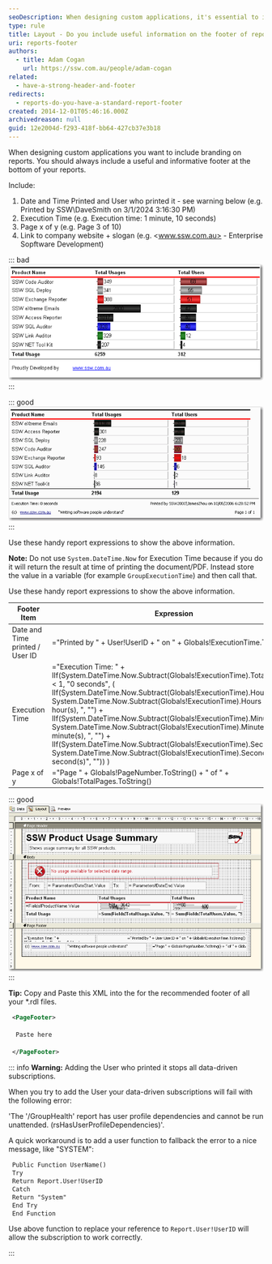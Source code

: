 ```yaml
---
seoDescription: When designing custom applications, it's essential to include a useful and informative footer at the bottom of reports. A well-crafted footer should provide crucial details like date and time printed, execution time, page numbers, and links to company websites.
type: rule
title: Layout - Do you include useful information on the footer of reports?
uri: reports-footer
authors:
  - title: Adam Cogan
    url: https://ssw.com.au/people/adam-cogan
related:
  - have-a-strong-header-and-footer
redirects:
  - reports-do-you-have-a-standard-report-footer
created: 2014-12-01T05:46:16.000Z
archivedreason: null
guid: 12e2004d-f293-418f-bb64-427cb37e3b18
---
```


When designing custom applications you want to include branding on reports. You should always include a useful and informative footer at the bottom of your reports.

<!--endintro-->

Include:

1. Date and Time Printed and User who printed it - see warning below (e.g. Printed by SSW\DaveSmith on 3/1/2024 3:16:30 PM)
2. Execution Time (e.g. Execution time: 1 minute, 10 seconds)
3. Page x of y (e.g. Page 3 of 10)
4. Link to company website + slogan (e.g. <www.ssw.com.au> - Enterprise Sopftware Development)

::: bad
![Bad example - This footer doesn't provide any useful information](RSRulesBadFooter.gif)
:::

::: good
![Good example - Useful and informative information should be displayed in your report footer](RSRulesGoodFooter.gif)
:::

Use these handy report expressions to show the above information.

**Note:** Do not use `System.DateTime.Now` for Execution Time because if you do it will return the result at time of printing the document/PDF. Instead store the value in a variable (for example `GroupExecutionTime`) and then call that.

Use these handy report expressions to show the above information.

| Footer Item                     | Expression                                                                                                                                                                                                                                                                                                                                                                                                                                                                                                                                                                         | Sample Output                                           |
| ------------------------------- | ---------------------------------------------------------------------------------------------------------------------------------------------------------------------------------------------------------------------------------------------------------------------------------------------------------------------------------------------------------------------------------------------------------------------------------------------------------------------------------------------------------------------------------------------------------------------------------- | ------------------------------------------------------- |
| Date and Time printed / User ID | ="Printed by " + User!UserID + " on " + Globals!ExecutionTime.ToString()                                                                                                                                                                                                                                                                                                                                                                                                                                                                                                           | Printed by SSW2000\JatinValabjee on 3/1/2006 3:16:30 PM |
| Execution Time                  | ="Execution Time: " + IIf(System.DateTime.Now.Subtract(Globals!ExecutionTime).TotalSeconds < 1, "0 seconds", ( IIf(System.DateTime.Now.Subtract(Globals!ExecutionTime).Hours > 0, System.DateTime.Now.Subtract(Globals!ExecutionTime).Hours & " hour(s), ", "") + IIf(System.DateTime.Now.Subtract(Globals!ExecutionTime).Minutes > 0, System.DateTime.Now.Subtract(Globals!ExecutionTime).Minutes & " minute(s), ", "") + IIf(System.DateTime.Now.Subtract(Globals!ExecutionTime).Seconds > 0, System.DateTime.Now.Subtract(Globals!ExecutionTime).Seconds & " second(s)", "")) ) | Execution time: 1 minute, 10 seconds                    |
| Page x of y                     | ="Page " + Globals!PageNumber.ToString() + " of " + Globals!TotalPages.ToString()                                                                                                                                                                                                                                                                                                                                                                                                                                                                                                  | Page 3 of 10                                            |

::: good  
![Figure: Good example - Footer in visual studio designer](footerInDesigner.gif)
:::

**Tip:** Copy and Paste this XML into the <PageFooter> for the recommended footer of all your \*.rdl files.

```xml
 <PageFooter>

  Paste here

 </PageFooter>
```

::: info
**Warning:** Adding the User who printed it stops all data-driven subscriptions.

When you try to add the User your data-driven subscriptions will fail with the following error:

'The '/GroupHealth' report has user profile dependencies and cannot be run unattended. (rsHasUserProfileDependencies)'.

A quick workaround is to add a user function to fallback the error to a nice message, like "SYSTEM":

```vbnet
 Public Function UserName()
 Try
 Return Report.User!UserID
 Catch
 Return "System"
 End Try
 End Function
```

Use above function to replace your reference to `Report.User!UserID` will allow the subscription to work correctly.

:::
